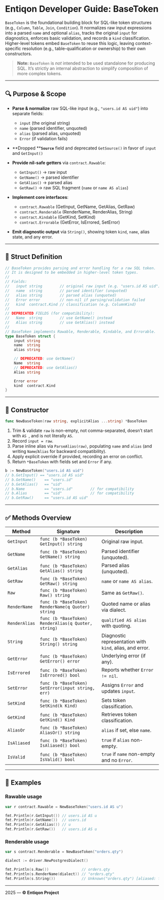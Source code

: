 # Entiqon Developer Guide: BaseToken

`BaseToken` is the foundational building block for SQL-like token structures (e.g., `Column`, `Table`, `Join`, `Condition`). It normalizes raw input expressions into a parsed `name` and optional `alias`, tracks the original `input` for diagnostics, enforces basic validation, and records a `kind` classification. Higher-level tokens embed `BaseToken` to reuse this logic, leaving context-specific resolution (e.g., table-qualification or ownership) to their own constructors.

> **Note:** `BaseToken` is *not* intended to be used standalone for producing SQL. It’s strictly an internal abstraction to simplify composition of more complex tokens.

---

## 🔍 Purpose & Scope

* **Parse & normalize** raw SQL-like input (e.g., `"users.id AS uid"`) into separate fields:

  * `input` (the original string)
  * `name`  (parsed identifier, unquoted)
  * `alias` (parsed alias, unquoted)
  * `Error` (if validation fails)

* \*\*Dropped \*\***`Source`** field and deprecated `GetSource()` in favor of `input` and `GetInput()`

* **Provide nil-safe getters** via `contract.Rawable`:

  * `GetInput()` → raw input
  * `GetName()`  → parsed identifier
  * `GetAlias()` → parsed alias
  * `GetRaw()`   → raw SQL fragment (`name` or `name AS alias`)

* **Implement core interfaces**:

  * `contract.Rawable`    (GetInput, GetName, GetAlias, GetRaw)
  * `contract.Renderable` (RenderName, RenderAlias, String)
  * `contract.Kindable`   (GetKind, SetKind)
  * `contract.Errorable`  (GetError, IsErrored, SetError)

* **Emit diagnostic output** via `String()`, showing token `kind`, `name`, alias state, and any error.

---

## 🧱 Struct Definition

```go
// BaseToken provides parsing and error handling for a raw SQL token.
// It is designed to be embedded in higher-level token types.
//
// Fields:
//   input string        // original raw input (e.g. "users.id AS uid")
//   name  string        // parsed identifier (unquoted)
//   alias string        // parsed alias (unquoted)
//   Error error         // non-nil if parsing/validation failed
//   kind  contract.Kind // classification (e.g. ColumnKind)
//
// DEPRECATED FIELDS (for compatibility):
//   Name  string        // use GetName() instead
//   Alias string        // use GetAlias() instead
//
// BaseToken implements Rawable, Renderable, Kindable, and Errorable.
type BaseToken struct {
    input string
    name  string
    alias string

    // DEPRECATED: use GetName()
    Name  string
    // DEPRECATED: use GetAlias()
    Alias string

    Error error
    kind  contract.Kind
}
```

---

## 🚧 Constructor

```go
func NewBaseToken(raw string, explicitAlias ...string) *BaseToken
```

1. Trim & validate `raw` is non-empty, not comma-separated, doesn’t start with `AS `, and is not literally `AS`.
2. Record `input = raw`.
3. Parse inline alias via `ParseAlias(raw)`, populating `name` and `alias` (and writing `Name`/`Alias` for backward compatibility).
4. Apply explicit override if provided, recording an error on conflict.
5. Return `*BaseToken` with fields set and `Error` if any.

```go
b := NewBaseToken("users.id AS uid")
// b.GetInput() == "users.id AS uid"
// b.GetName()    == "users.id"
// b.GetAlias()   == "uid"
// b.Name         == "users.id"        // for compatibility
// b.Alias        == "uid"             // for compatibility
// b.GetRaw()     == "users.id AS uid"
```

---

## ✅ Methods Overview

| Method        | Signature                                           | Description                                              |
| ------------- | --------------------------------------------------- | -------------------------------------------------------- |
| `GetInput`    | `func (b *BaseToken) GetInput() string`             | Original raw input.                                      |
| `GetName`     | `func (b *BaseToken) GetName() string`              | Parsed identifier (unquoted).                            |
| `GetAlias`    | `func (b *BaseToken) GetAlias() string`             | Parsed alias (unquoted).                                 |
| `GetRaw`      | `func (b *BaseToken) GetRaw() string`               | `name` or `name AS alias`.                               |
| `Raw`         | `func (b *BaseToken) Raw() string`                  | Same as `GetRaw()`.                                      |
| `RenderName`  | `func (b *BaseToken) RenderName(q Quoter) string`   | Quoted name or alias via dialect.                        |
| `RenderAlias` | `func (b *BaseToken) RenderAlias(q Quoter, string)` | `qualified AS alias` with quoting.                       |
| `String`      | `func (b *BaseToken) String() string`               | Diagnostic representation with `kind`, alias, and error. |
| `GetError`    | `func (b *BaseToken) GetError() error`              | Underlying error (if any).                               |
| `IsErrored`   | `func (b *BaseToken) IsErrored() bool`              | Reports whether `Error != nil`.                          |
| `SetError`    | `func (b *BaseToken) SetError(input string, err)`   | Assigns `Error` and updates `input`.                     |
| `SetKind`     | `func (b *BaseToken) SetKind(k Kind)`               | Sets token classification.                               |
| `GetKind`     | `func (b *BaseToken) GetKind() Kind`                | Retrieves token classification.                          |
| `AliasOr`     | `func (b *BaseToken) AliasOr() string`              | `alias` if set, else `name`.                             |
| `IsAliased`   | `func (b *BaseToken) IsAliased() bool`              | `true` if `alias` non-empty.                             |
| `IsValid`     | `func (b *BaseToken) IsValid() bool`                | `true` if `name` non-empty and no `Error`.               |

---

## 📖 Examples

### Rawable usage

```go
var r contract.Rawable = NewBaseToken("users.id AS u")

fmt.Println(r.GetInput()) // users.id AS u
fmt.Println(r.GetName())  // users.id
fmt.Println(r.GetAlias()) // u
fmt.Println(r.GetRaw())   // users.id AS u
```

### Renderable usage

```go
var s contract.Renderable = NewBaseToken("orders.qty")

dialect := driver.NewPostgresDialect()

fmt.Println(s.Raw())               // orders.qty
fmt.Println(s.RenderName(dialect)) // "orders.qty"
fmt.Println(s.String())            // Unknown("orders.qty") [aliased: false, errored: false]
```

---

2025 — **© Entiqon Project**
